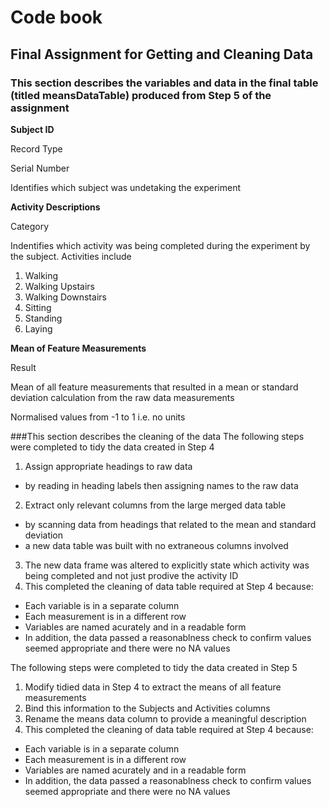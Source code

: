 # Code book
## Final Assignment for Getting and Cleaning Data

### This section describes the variables and data in the final table (titled meansDataTable) produced from Step 5 of the assignment

**Subject ID**

Record Type

Serial Number

Identifies which subject was undetaking the experiment


**Activity Descriptions**

Category

Indentifies which activity was being completed during the experiment by the subject.  Activities include

1. Walking
2. Walking Upstairs
3. Walking Downstairs
4. Sitting
5. Standing
6. Laying


**Mean of Feature Measurements**

Result

Mean of all feature measurements that resulted in a mean or standard deviation calculation from the raw data measurements

Normalised values from -1 to 1 i.e. no units


###This section describes the cleaning of the data
The following steps were completed to tidy the data created in Step 4

1. Assign appropriate headings to raw data
 * by reading in heading labels then assigning names to the raw data
2. Extract only relevant columns from the large merged data table
 * by scanning data from headings that related to the mean and standard deviation
 * a new data table was built with no extraneous columns involved
3. The new data frame was altered to explicitly state which activity was being completed and not just prodive the activity ID
4. This completed the cleaning of data table required at Step 4 because:
 * Each variable is in a separate column
 * Each measurement is in a different row
 * Variables are named acurately and in a readable form
 * In addition, the data passed a reasonablness check to confirm values seemed appropriate and there were no NA values

The following steps were completed to tidy the data created in Step 5

1. Modify tidied data in Step 4 to extract the means of all feature measurements
2. Bind this information to the Subjects and Activities columns
3. Rename the means data column to provide a meaningful description
4. This completed the cleaning of data table required at Step 4 because:
 * Each variable is in a separate column
 * Each measurement is in a different row
 * Variables are named acurately and in a readable form
 * In addition, the data passed a reasonablness check to confirm values seemed appropriate and there were no NA values
